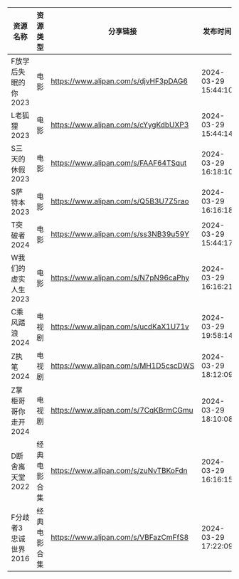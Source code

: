 | 资源名称          | 资源类型   | 分享链接                                 | 发布时间                |
| ------------- | ------ | ------------------------------------ | ------------------- |
| F放学后失眠的你2023  | 电影     | https://www.alipan.com/s/djvHF3pDAG6 | 2024-03-29 15:44:10 |
| L老狐狸2023      | 电影     | https://www.alipan.com/s/cYygKdbUXP3 | 2024-03-29 15:44:14 |
| S三天的休假2023    | 电影     | https://www.alipan.com/s/FAAF64TSqut | 2024-03-29 16:18:10 |
| S萨特本2023      | 电影     | https://www.alipan.com/s/Q5B3U7Z5rao | 2024-03-29 16:16:18 |
| T突破者2024      | 电影     | https://www.alipan.com/s/ss3NB39u59Y | 2024-03-29 15:44:17 |
| W我们的虚实人生2023  | 电影     | https://www.alipan.com/s/N7pN96caPhy | 2024-03-29 16:16:21 |
| C乘风踏浪2024     | 电视剧    | https://www.alipan.com/s/ucdKaX1U71v | 2024-03-29 19:58:14 |
| Z执笔2024       | 电视剧    | https://www.alipan.com/s/MH1D5cscDWS | 2024-03-29 18:12:09 |
| Z掌柜哥哥你走开2024  | 电视剧    | https://www.alipan.com/s/7CqKBrmCGmu | 2024-03-29 18:10:08 |
| D断舍离天堂2022    | 经典电影合集 | https://www.alipan.com/s/zuNvTBKoFdn | 2024-03-29 16:16:15 |
| F分歧者3忠诚世界2016 | 经典电影合集 | https://www.alipan.com/s/VBFazCmFfS8 | 2024-03-29 17:22:09 |
